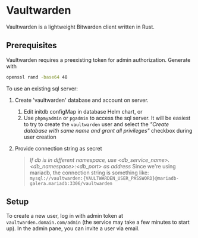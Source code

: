# Vaultwarden

Vaultwarden is a lightweight Bitwarden client written in Rust.

## Prerequisites

Vaultwarden requires a preexisting token for admin authorization.  Generate with

```sh
openssl rand -base64 48
```

To use an existing sql server:

1. Create 'vaultwarden' database and account on server.
   1. Edit initdb configMap in database Helm chart, or
   2. Use `phpmyadmin` or `pgadmin` to access the sql server.  It will be easiest to try to create the `vaultwarden` user and select the _"Create database with same name and grant all privileges"_ checkbox during user creation

2. Provide connection string as secret

   > _If db is in different namespace, use <db_service_name>.<db_namespace>:<db_port> as address_
   > Since we're using mariadb, the connection string is something like:
   > `mysql://vaultwarden:{VAULTWARDEN_USER_PASSWORD}@mariadb-galera.mariadb:3306/vaultwarden`

## Setup

To create a new user, log in with admin token at `vaultwarden.domain.com/admin` (the service may take a few minutes to start up).  In the admin pane, you can invite a user via email.
